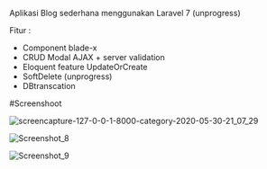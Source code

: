 Aplikasi Blog sederhana menggunakan Laravel 7 (unprogress)

Fitur  : 
- Component blade-x
- CRUD Modal AJAX + server validation
- Eloquent feature UpdateOrCreate
- SoftDelete (unprogress)
- DBtranscation


#Screenshoot

![screencapture-127-0-0-1-8000-category-2020-05-30-21_07_29](https://user-images.githubusercontent.com/15800599/83330526-ae96f680-a2b9-11ea-93fc-e1fe1d9de35c.png)

![Screenshot_8](https://user-images.githubusercontent.com/15800599/83330548-d5552d00-a2b9-11ea-8ecf-fd05e857d848.png)

![Screenshot_9](https://user-images.githubusercontent.com/15800599/83330569-fd449080-a2b9-11ea-8670-81e655620030.png)
